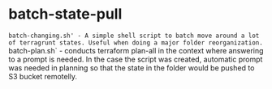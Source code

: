 # batch-state-pull

`batch-changing.sh' - A simple shell script to batch move around a lot of terragrunt states. Useful when doing a major folder reorganization.
`batch-plan.sh` - conducts terraform plan-all in the context where answering to a prompt is needed. In the case the script was created, automatic prompt was needed in planning so that the state in the folder would be pushed to S3 bucket remotelly.